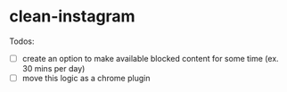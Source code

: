 # clean-instagram

Todos:
- [ ] create an option to make available blocked content for some time (ex. 30 mins per day)
- [ ] move this logic as a chrome plugin
